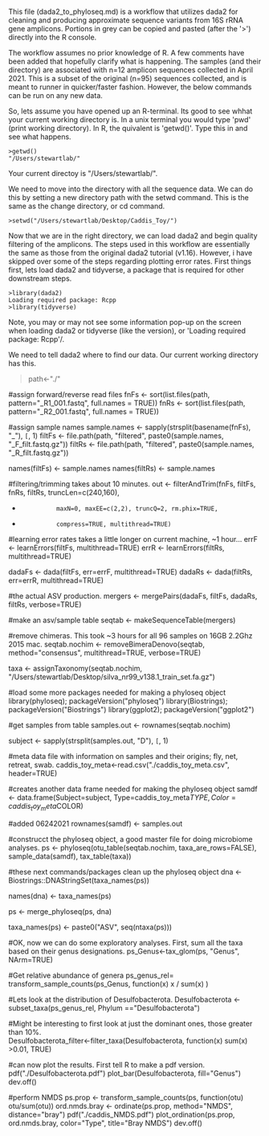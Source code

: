 This file (dada2_to_phyloseq.md) is a workflow that utilizes dada2 for cleaning and producing approximate sequence variants from 16S rRNA gene amplicons. 
Portions in grey can be copied and pasted (after the '>') directly into the R console. 

The workflow assumes no prior knowledge of R. A few comments have been added that hopefully clarify what is happening.
The samples (and their directory) are associated with n=12 amplicon sequences collected in April 2021. This is a subset of the original (n=95) 
sequences collected, and is meant to runner in quicker/faster fashion. However, the below commands can be run on any new data. 

So, lets assume you have opened up an R-terminal. Its good to see whhat your current working directory is. In a unix terminal you would type 'pwd' (print working
directory). In R, the quivalent is 'getwd()'. Type this in and see what happens.

```
>getwd()
"/Users/stewartlab/"
```
Your current directoy is "/Users/stewartlab/".

We need to move into the directory with all the sequence data.
We can do this by setting a new directory path with the setwd command.
This is the same as the change directory, or cd command.

```
>setwd("/Users/stewartlab/Desktop/Caddis_Toy/")
```


Now that we are in the right directory, we can load dada2 and begin quality filtering of the amplicons. The steps used in this workflow are essentially the same
as those from the original dada2 tutorial (v1.16). However, i have skipped over some of the steps regarding plotting error rates. 
First things first, lets load dada2 and tidyverse, a package that is required for other downstream steps.

```
>library(dada2)
Loading required package: Rcpp
>library(tidyverse)
```

Note, you may or may not see some information pop-up on the screen when loading dada2 or tidyverse (like the version), or 'Loading required package: Rcpp'/.

We need to tell dada2 where to find our data. Our current working directory has this. 

>path<-"./"

#assign forward/reverse read files
fnFs <- sort(list.files(path, pattern="_R1_001.fastq", full.names = TRUE))
fnRs <- sort(list.files(path, pattern="_R2_001.fastq", full.names = TRUE))

#assign sample names
sample.names <- sapply(strsplit(basename(fnFs), "_"), `[`, 1)
filtFs <- file.path(path, "filtered", paste0(sample.names, "_F_filt.fastq.gz"))
filtRs <- file.path(path, "filtered", paste0(sample.names, "_R_filt.fastq.gz"))

names(filtFs) <- sample.names
names(filtRs) <- sample.names

#filtering/trimming takes about 10 minutes.
out <- filterAndTrim(fnFs, filtFs, fnRs, filtRs, truncLen=c(240,160),
+               maxN=0, maxEE=c(2,2), truncQ=2, rm.phix=TRUE,
+               compress=TRUE, multithread=TRUE)

#learning error rates takes a little longer on current machine, ~1 hour... 
errF <- learnErrors(filtFs, multithread=TRUE)
errR <- learnErrors(filtRs, multithread=TRUE)


dadaFs <- dada(filtFs, err=errF, multithread=TRUE)
dadaRs <- dada(filtRs, err=errR, multithread=TRUE)

#the actual ASV production.
mergers <- mergePairs(dadaFs, filtFs, dadaRs, filtRs, verbose=TRUE)

#make an asv/sample table
seqtab <- makeSequenceTable(mergers)

#remove chimeras. This took ~3 hours for all 96 samples on 16GB 2.2Ghz 2015 mac. 
seqtab.nochim <- removeBimeraDenovo(seqtab, method="consensus", multithread=TRUE, verbose=TRUE)

taxa <- assignTaxonomy(seqtab.nochim, "/Users/stewartlab/Desktop/silva_nr99_v138.1_train_set.fa.gz")

#load some more packages needed for making a phyloseq object
library(phyloseq); packageVersion("phyloseq")
library(Biostrings); packageVersion("Biostrings")
library(ggplot2); packageVersion("ggplot2")

#get samples from table
samples.out <- rownames(seqtab.nochim)

subject <- sapply(strsplit(samples.out, "D"), `[`, 1)

#meta data file with information on samples and their origins; fly, net, retreat, swab.
caddis_toy_meta<-read.csv("./caddis_toy_meta.csv", header=TRUE)

#creates another data frame needed for making the phyloseq object
samdf <- data.frame(Subject=subject, Type=caddis_toy_meta$TYPE, Color=caddis_toy_meta$COLOR)

#added 06242021
rownames(samdf) <- samples.out

#construcct the phyloseq object, a good master file for doing microbiome analyses.
ps <- phyloseq(otu_table(seqtab.nochim, taxa_are_rows=FALSE), 
               sample_data(samdf), 
               tax_table(taxa))

#these next commands/packages clean up the phyloseq object
dna <- Biostrings::DNAStringSet(taxa_names(ps))

names(dna) <- taxa_names(ps)

ps <- merge_phyloseq(ps, dna)

taxa_names(ps) <- paste0("ASV", seq(ntaxa(ps)))

#OK, now we can do some exploratory analyses. First, sum all the taxa based on their genus designations.
ps_Genus<-tax_glom(ps, "Genus", NArm=TRUE)

#Get relative abundance of genera
ps_genus_rel= transform_sample_counts(ps_Genus, function(x) x / sum(x) )

#Lets look at the distribution of Desulfobacterota.
Desulfobacterota <- subset_taxa(ps_genus_rel, Phylum =="Desulfobacterota")

#Might be interesting to first look at just the dominant ones, those greater than 10%.                                      
Desulfobacterota_filter<-filter_taxa(Desulfobacterota, function(x) sum(x) >0.01, TRUE)

#can now plot the results. First tell R to make a pdf version.
pdf("./Desulfobacterota.pdf")
plot_bar(Desulfobacterota, fill="Genus")
dev.off()  

#perform NMDS
ps.prop <- transform_sample_counts(ps, function(otu) otu/sum(otu))
ord.nmds.bray <- ordinate(ps.prop, method="NMDS", distance="bray") 
pdf("./caddis_NMDS.pdf")
plot_ordination(ps.prop, ord.nmds.bray, color="Type", title="Bray NMDS")
dev.off()
